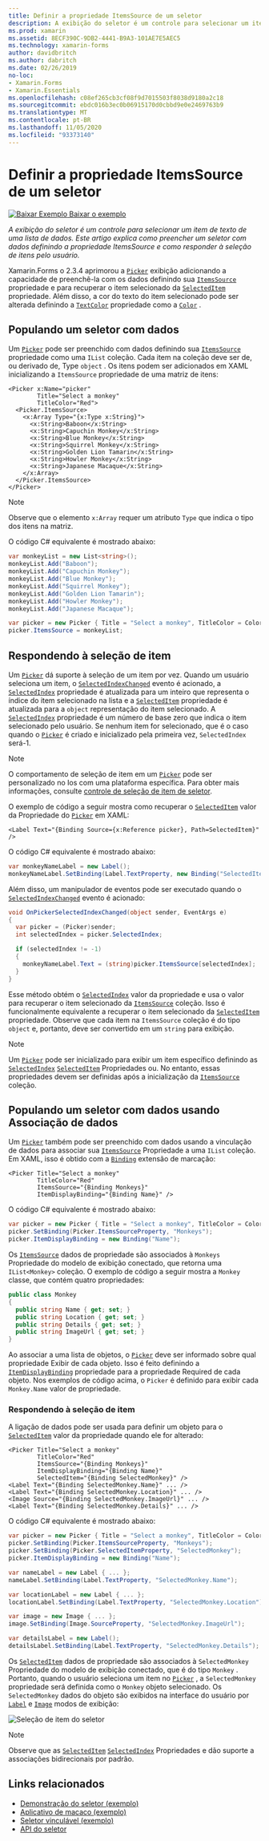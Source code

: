 ```yaml
---
title: Definir a propriedade ItemsSource de um seletor
description: A exibição do seletor é um controle para selecionar um item de texto de uma lista de dados. Este artigo explica como preencher um seletor com dados definindo a propriedade ItemsSource e como responder à seleção de itens pelo usuário.
ms.prod: xamarin
ms.assetid: 8ECF390C-9DB2-4441-B9A3-101AE7E5AEC5
ms.technology: xamarin-forms
author: davidbritch
ms.author: dabritch
ms.date: 02/26/2019
no-loc:
- Xamarin.Forms
- Xamarin.Essentials
ms.openlocfilehash: c08ef265cb3cf08f9d7015503f8038d9180a2c18
ms.sourcegitcommit: ebdc016b3ec0b06915170d0cbbd9e0e2469763b9
ms.translationtype: MT
ms.contentlocale: pt-BR
ms.lasthandoff: 11/05/2020
ms.locfileid: "93373140"
---
```

# <a name="setting-a-pickers-itemssource-property"></a>Definir a propriedade ItemsSource de um seletor

[![Baixar Exemplo](~/media/shared/download.png) Baixar o exemplo](/samples/xamarin/xamarin-forms-samples/userinterface-monkeyapppicker)

_A exibição do seletor é um controle para selecionar um item de texto de uma lista de dados. Este artigo explica como preencher um seletor com dados definindo a propriedade ItemsSource e como responder à seleção de itens pelo usuário._

Xamarin.Forms o 2.3.4 aprimorou a [`Picker`](xref:Xamarin.Forms.Picker) exibição adicionando a capacidade de preenchê-la com os dados definindo sua [`ItemsSource`](xref:Xamarin.Forms.Picker.ItemsSource) propriedade e para recuperar o item selecionado da [`SelectedItem`](xref:Xamarin.Forms.Picker.SelectedItem) propriedade. Além disso, a cor do texto do item selecionado pode ser alterada definindo a [`TextColor`](xref:Xamarin.Forms.Picker.TextColor) propriedade como a [`Color`](xref:Xamarin.Forms.Color) .

## <a name="populating-a-picker-with-data"></a>Populando um seletor com dados

Um [`Picker`](xref:Xamarin.Forms.Picker) pode ser preenchido com dados definindo sua [`ItemsSource`](xref:Xamarin.Forms.Picker.ItemsSource) propriedade como uma `IList` coleção. Cada item na coleção deve ser de, ou derivado de, Type `object` . Os itens podem ser adicionados em XAML inicializando a `ItemsSource` propriedade de uma matriz de itens:

```xaml
<Picker x:Name="picker"
        Title="Select a monkey"
        TitleColor="Red">
  <Picker.ItemsSource>
    <x:Array Type="{x:Type x:String}">
      <x:String>Baboon</x:String>
      <x:String>Capuchin Monkey</x:String>
      <x:String>Blue Monkey</x:String>
      <x:String>Squirrel Monkey</x:String>
      <x:String>Golden Lion Tamarin</x:String>
      <x:String>Howler Monkey</x:String>
      <x:String>Japanese Macaque</x:String>
    </x:Array>
  </Picker.ItemsSource>
</Picker>
```

> [!NOTE]
> Observe que o elemento `x:Array` requer um atributo `Type` que indica o tipo dos itens na matriz.

O código C# equivalente é mostrado abaixo:

```csharp
var monkeyList = new List<string>();
monkeyList.Add("Baboon");
monkeyList.Add("Capuchin Monkey");
monkeyList.Add("Blue Monkey");
monkeyList.Add("Squirrel Monkey");
monkeyList.Add("Golden Lion Tamarin");
monkeyList.Add("Howler Monkey");
monkeyList.Add("Japanese Macaque");

var picker = new Picker { Title = "Select a monkey", TitleColor = Color.Red };
picker.ItemsSource = monkeyList;
```

## <a name="responding-to-item-selection"></a>Respondendo à seleção de item

Um [`Picker`](xref:Xamarin.Forms.Picker) dá suporte à seleção de um item por vez. Quando um usuário seleciona um item, o [`SelectedIndexChanged`](xref:Xamarin.Forms.Picker.SelectedIndexChanged) evento é acionado, a [`SelectedIndex`](xref:Xamarin.Forms.Picker.SelectedIndex) propriedade é atualizada para um inteiro que representa o índice do item selecionado na lista e a [`SelectedItem`](xref:Xamarin.Forms.Picker.SelectedItem) propriedade é atualizada para a `object` representação do item selecionado. A [`SelectedIndex`](xref:Xamarin.Forms.Picker.SelectedIndex) propriedade é um número de base zero que indica o item selecionado pelo usuário. Se nenhum item for selecionado, que é o caso quando o [`Picker`](xref:Xamarin.Forms.Picker) é criado e inicializado pela primeira vez, `SelectedIndex` será-1.

> [!NOTE]
> O comportamento de seleção de item em um [`Picker`](xref:Xamarin.Forms.Picker) pode ser personalizado no Ios com uma plataforma específica. Para obter mais informações, consulte [controle de seleção de item de seletor](~/xamarin-forms/platform/ios/picker-selection.md).

O exemplo de código a seguir mostra como recuperar o [`SelectedItem`](xref:Xamarin.Forms.Picker.SelectedItem) valor da Propriedade do [`Picker`](xref:Xamarin.Forms.Picker) em XAML:

```xaml
<Label Text="{Binding Source={x:Reference picker}, Path=SelectedItem}" />
```

O código C# equivalente é mostrado abaixo:

```csharp
var monkeyNameLabel = new Label();
monkeyNameLabel.SetBinding(Label.TextProperty, new Binding("SelectedItem", source: picker));
```

Além disso, um manipulador de eventos pode ser executado quando o [`SelectedIndexChanged`](xref:Xamarin.Forms.Picker.SelectedIndexChanged) evento é acionado:

```csharp
void OnPickerSelectedIndexChanged(object sender, EventArgs e)
{
  var picker = (Picker)sender;
  int selectedIndex = picker.SelectedIndex;

  if (selectedIndex != -1)
  {
    monkeyNameLabel.Text = (string)picker.ItemsSource[selectedIndex];
  }
}
```

Esse método obtém o [`SelectedIndex`](xref:Xamarin.Forms.Picker.SelectedIndex) valor da propriedade e usa o valor para recuperar o item selecionado da [`ItemsSource`](xref:Xamarin.Forms.Picker.ItemsSource) coleção. Isso é funcionalmente equivalente a recuperar o item selecionado da [`SelectedItem`](xref:Xamarin.Forms.Picker.SelectedItem) propriedade. Observe que cada item na `ItemsSource` coleção é do tipo `object` e, portanto, deve ser convertido em um `string` para exibição.

> [!NOTE]
> Um [`Picker`](xref:Xamarin.Forms.Picker) pode ser inicializado para exibir um item específico definindo as [`SelectedIndex`](xref:Xamarin.Forms.Picker.SelectedIndex) [`SelectedItem`](xref:Xamarin.Forms.Picker.SelectedItem) Propriedades ou. No entanto, essas propriedades devem ser definidas após a inicialização da [`ItemsSource`](xref:Xamarin.Forms.Picker.ItemsSource) coleção.

## <a name="populating-a-picker-with-data-using-data-binding"></a>Populando um seletor com dados usando Associação de dados

Um [`Picker`](xref:Xamarin.Forms.Picker) também pode ser preenchido com dados usando a vinculação de dados para associar sua [`ItemsSource`](xref:Xamarin.Forms.Picker.ItemsSource) Propriedade a uma `IList` coleção. Em XAML, isso é obtido com a [`Binding`](xref:Xamarin.Forms.Xaml.BindingExtension) extensão de marcação:

```xaml
<Picker Title="Select a monkey"
        TitleColor="Red"
        ItemsSource="{Binding Monkeys}"
        ItemDisplayBinding="{Binding Name}" />
```

O código C# equivalente é mostrado abaixo:

```csharp
var picker = new Picker { Title = "Select a monkey", TitleColor = Color.Red };
picker.SetBinding(Picker.ItemsSourceProperty, "Monkeys");
picker.ItemDisplayBinding = new Binding("Name");
```

Os [`ItemsSource`](xref:Xamarin.Forms.Picker.ItemsSource) dados de propriedade são associados à `Monkeys` Propriedade do modelo de exibição conectado, que retorna uma `IList<Monkey>` coleção. O exemplo de código a seguir mostra a `Monkey` classe, que contém quatro propriedades:

```csharp
public class Monkey
{
  public string Name { get; set; }
  public string Location { get; set; }
  public string Details { get; set; }
  public string ImageUrl { get; set; }
}
```

Ao associar a uma lista de objetos, o [`Picker`](xref:Xamarin.Forms.Picker) deve ser informado sobre qual propriedade Exibir de cada objeto. Isso é feito definindo a [`ItemDisplayBinding`](xref:Xamarin.Forms.Picker.ItemDisplayBinding) propriedade para a propriedade Required de cada objeto. Nos exemplos de código acima, o `Picker` é definido para exibir cada `Monkey.Name` valor de propriedade.

### <a name="responding-to-item-selection"></a>Respondendo à seleção de item

A ligação de dados pode ser usada para definir um objeto para o [`SelectedItem`](xref:Xamarin.Forms.Picker.SelectedItem) valor da propriedade quando ele for alterado:

```xaml
<Picker Title="Select a monkey"
        TitleColor="Red"
        ItemsSource="{Binding Monkeys}"
        ItemDisplayBinding="{Binding Name}"
        SelectedItem="{Binding SelectedMonkey}" />
<Label Text="{Binding SelectedMonkey.Name}" ... />
<Label Text="{Binding SelectedMonkey.Location}" ... />
<Image Source="{Binding SelectedMonkey.ImageUrl}" ... />
<Label Text="{Binding SelectedMonkey.Details}" ... />
```

O código C# equivalente é mostrado abaixo:

```csharp
var picker = new Picker { Title = "Select a monkey", TitleColor = Color.Red };
picker.SetBinding(Picker.ItemsSourceProperty, "Monkeys");
picker.SetBinding(Picker.SelectedItemProperty, "SelectedMonkey");
picker.ItemDisplayBinding = new Binding("Name");

var nameLabel = new Label { ... };
nameLabel.SetBinding(Label.TextProperty, "SelectedMonkey.Name");

var locationLabel = new Label { ... };
locationLabel.SetBinding(Label.TextProperty, "SelectedMonkey.Location");

var image = new Image { ... };
image.SetBinding(Image.SourceProperty, "SelectedMonkey.ImageUrl");

var detailsLabel = new Label();
detailsLabel.SetBinding(Label.TextProperty, "SelectedMonkey.Details");
```

Os [`SelectedItem`](xref:Xamarin.Forms.Picker.SelectedItem) dados de propriedade são associados à `SelectedMonkey` Propriedade do modelo de exibição conectado, que é do tipo `Monkey` . Portanto, quando o usuário seleciona um item no [`Picker`](xref:Xamarin.Forms.Picker) , a `SelectedMonkey` propriedade será definida como o `Monkey` objeto selecionado. Os `SelectedMonkey` dados do objeto são exibidos na interface do usuário por [`Label`](xref:Xamarin.Forms.Label) e [`Image`](xref:Xamarin.Forms.Image) modos de exibição:

![Seleção de item do seletor](populating-itemssource-images/monkeys.png)

> [!NOTE]
> Observe que as [`SelectedItem`](xref:Xamarin.Forms.Picker.SelectedItem) [`SelectedIndex`](xref:Xamarin.Forms.Picker.SelectedIndex) Propriedades e dão suporte a associações bidirecionais por padrão.

## <a name="related-links"></a>Links relacionados

- [Demonstração do seletor (exemplo)](/samples/xamarin/xamarin-forms-samples/userinterface-pickerdemo)
- [Aplicativo de macaco (exemplo)](/samples/xamarin/xamarin-forms-samples/userinterface-monkeyapppicker)
- [Seletor vinculável (exemplo)](/samples/xamarin/xamarin-forms-samples/userinterface-bindablepicker)
- [API do seletor](xref:Xamarin.Forms.Picker)